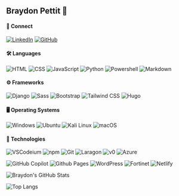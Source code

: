 ## Braydon Pettit 👋

#### 🔗 Connect
<p align="left">
  <!-- LinkedIn -->
  <a href="https://www.linkedin.com/in/braydon-pettit/" target="_blank"><img alt="LinkedIn" src="https://img.shields.io/badge/-LinkedIn-0077B5?style=flat-square&logo=Linkedin&logoColor=white"></a>
  <!-- GitHub -->
  <a href="https://github.com/bray2sick" target="_blank"><img alt="GitHub" src="https://img.shields.io/badge/-GitHub-181717?style=flat-square&logo=GitHub&logoColor=white"></a>
</p>

#### 🛠️ Languages
<p align="left">
  <!-- HTML -->
  <img alt="HTML" src="https://img.shields.io/badge/HTML-%23E34F26.svg?style=flat-square&logo=html5&logoColor=white">
  <!-- CSS -->
  <img alt="CSS" src="https://img.shields.io/badge/CSS-1572B6?style=flat-square&logo=css3&logoColor=white">
  <!-- JavaScript -->
  <img alt="JavaScript" src="https://shields.io/badge/JavaScript-F7DF1E?style=flat-square&logo=JavaScript&logoColor=black">
  <!-- Python -->
  <img alt="Python" src="https://img.shields.io/badge/Python-3776AB?style=flat-square&logo=python&logoColor=white">
  <!-- PowerShell -->
  <img alt="Powershell" src="https://img.shields.io/badge/PowerShell-0078D4?style=flat-square&logo=powershell&logoColor=white">
  <!-- Markdown -->
  <img alt="Markdown" src="https://img.shields.io/badge/Markdown-%23000000.svg?style=flat-square&logo=markdown&logoColor=white">
</p>

#### ⚙️ Frameworks
<p align="left">
  <!-- Django -->
  <img alt="Django" src="https://img.shields.io/badge/Django-103e2e.svg?style=flat-square&logo=django&logoColor=white">
  <!-- Sass -->
  <img alt="Sass" src="https://img.shields.io/badge/Sass-ce679a?style=flat-square&logo=sass&logoColor=white">
  <!-- Bootstrap -->
  <img alt="Bootstrap" src="https://img.shields.io/badge/Bootstrap-712cf9?style=flat-square&logo=bootstrap&logoColor=white">
  <!-- Tailwind CSS -->
  <img alt="Tailwind CSS" src="https://shields.io/badge/Tailwind%20CSS-38bdf8?style=flat-square&logo=tailwindcss&logoColor=white">
  <!-- Hugo -->
  <img alt="Hugo" src="https://img.shields.io/badge/Hugo-FF4088?style=flat-square&logo=hugo&logoColor=fff">
</p>

#### 🖥️ Operating Systems
<p align="left">
  <img alt="Windows" src="https://img.shields.io/badge/Windows-0078D6?style=flat-square&logo=windows&logoColor=white">
  <!-- Ubuntu -->
  <img alt="Ubuntu" src="https://img.shields.io/badge/Ubuntu-E95420?style=flat-square&logo=ubuntu&logoColor=white">
  <!-- Kali Linux -->
  <img alt="Kali Linux" src="https://img.shields.io/badge/Kali%20Linux-557C94?style=flat-square&logo=kalilinux&logoColor=white">
  <!-- macOS -->
  <img alt="macOS" src="https://img.shields.io/badge/macOS-000000?style=flat-square&logo=apple&logoColor=F0F0F0">
</p>

#### 🔧 Technologies
<p align="left">
  <!-- VSCodeium -->
  <img alt="VSCodeium" src="https://img.shields.io/badge/VSCodium-2F80ED?style=flat-square&logo=vscodium&logoColor=fff">
  <!-- npm -->
  <img alt="npm" src="https://shields.io/badge/npm-white?logo=npm&logoColor=c12127&style=flat-square">
  <!-- Git -->
  <img alt="Git" src="https://img.shields.io/badge/-Git-F44D27?style=flat-square&logo=Git&logoColor=white">
  <!-- Laragon -->
  <img alt="Laragon" src="https://shields.io/badge/Laragon-white?logo=Laragon&logoColor=3ab1ff&style=flat-square">
  <!--v0-->
  <img alt="v0" src="https://img.shields.io/badge/v0-000?style=flat-square&logo=v0&logoColor=fff">
  <!-- Azure -->
  <img alt="Azure" src="https://custom-icon-badges.demolab.com/badge/Microsoft%20Azure-0089D6?style=flat-square&logo=msazure&logoColor=white">
</p>
<p align="left">
  <!-- GitHub Copilot -->
  <img alt="GitHub Copilot" src="https://img.shields.io/badge/GitHub%20Copilot-181717?style=flat-square&logo=githubcopilot&logoColor=white">
  <!-- GitHub Pages -->
  <img alt="Github Pages" src="https://img.shields.io/badge/GitHub%20Pages-181717?style=flat-square&logo=github&logoColor=white">
  <!-- WordPress-->
  <img alt="WordPress" src="https://shields.io/badge/WordPress-00749c?style=flat-square&logo=WordPress&logoColor=white">
  <!-- Fortinet -->
  <img alt="Fortinet" src="https://shields.io/badge/Fortinet-black?logo=fortinet&logoColor=da291c&style=flat-square">
  <!-- Netlify -->
  <img alt="Netlify" src="https://shields.io/badge/Netlify-black?logo=netlify&logoColor=05bdba&style=flat-square">
</p>

![Braydon's GitHub Stats](https://github-readme-stats.vercel.app/api?username=bray2sick&theme=github_dark)

![Top Langs](https://github-readme-stats.vercel.app/api/top-langs/?username=bray2sick&theme=github_dark)
<!--
**bray2sick/bray2sick** is a ✨ _special_ ✨ repository because its `README.md` (this file) appears on your GitHub profile.

Here are some ideas to get you started:

- 🔭 I’m currently working on ...
- 🌱 I’m currently learning ...
- 👯 I’m looking to collaborate on ...
- 🤔 I’m looking for help with ...
- 💬 Ask me about ...
- 📫 How to reach me: ...
- 😄 Pronouns: ...
- ⚡ Fun fact: ...
-->
